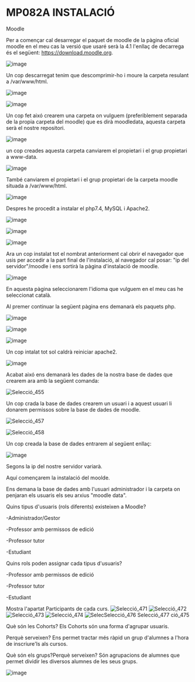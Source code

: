 # MP082A INSTALACIÓ

Moodle

Per a començar cal desarregar el paquet de moodle de la pàgina oficial moodle en el meu cas la versió que usaré serà la 4.1 l'enllaç de decarrega és el següent: https://download.moodle.org.

![image](https://user-images.githubusercontent.com/118992579/205091573-5242b436-c29f-45df-adde-1f2ad87b1929.png)

Un cop descarregat tenim que descomprimir-ho i moure la carpeta resulant a /var/www/html.

![image](https://user-images.githubusercontent.com/118992579/205092112-886d425b-449c-4f95-9f61-6a99bca948f9.png)

![image](https://user-images.githubusercontent.com/118992579/205092248-4d72d667-c352-44dc-81cf-7762fc9288e1.png)

Un cop fet aixó crearem una carpeta on vulguem (preferiblement separada de la propia carpeta del moodle) que es dirà moodledata, aquesta carpeta serà el nostre repositori.

![image](https://user-images.githubusercontent.com/118992579/205092781-3c18f16a-6c62-4199-914d-5edf3f059db8.png)

un cop creades aquesta carpeta canviarem el propietari i el grup propietari a www-data.

![image](https://user-images.githubusercontent.com/118992579/205093418-d77670ec-2265-47b3-aa88-ceff995ebb7a.png)

També canviarem el propietari i el grup propietari de la carpeta moodle situada a /var/www/html.

![image](https://user-images.githubusercontent.com/118992579/205094184-7a3405e2-dce0-4c93-b289-64e827196a21.png)

Despres he procedit a instalar el php7.4, MySQL i Apache2.

![image](https://user-images.githubusercontent.com/118992579/205096924-15b7beee-a7bc-4a61-8209-4e00f21933cb.png)

![image](https://user-images.githubusercontent.com/118992579/205097277-6bce82ec-108b-4e55-a23c-2ac0a686281e.png)

![image](https://user-images.githubusercontent.com/118992579/205096469-ac1c7629-b575-46df-888f-ddc69dc59e83.png)

Ara un cop instalat tot el nombrat anteriorment cal obrir el navegador que usis per accedir a la part final de l'instalació, al navegador cal posar: "ip del servidor"/moodle i ens sortirà la pàgina d'instalació de moodle.

![image](https://user-images.githubusercontent.com/118992579/205099100-baff9fa1-5013-4d7b-ae00-e0172fb77673.png)

En aquesta pàgina seleccionarem l'idioma que vulguem en el meu cas he seleccionat català.

Al premer continuar la següent pàgina ens demanarà els paquets php.

![image](https://user-images.githubusercontent.com/118992579/205100064-fa7d04ba-f3aa-4730-b97f-6155d1aad184.png)

![image](https://user-images.githubusercontent.com/118992579/205100173-7b6fad8b-8eee-4085-aca0-868daba065a8.png)

![image](https://user-images.githubusercontent.com/118992579/205100241-4dc8f5b1-aa9f-4e76-b5d5-174154e14fde.png)

Un cop intalat tot sol caldrà reiniciar apache2.

![image](https://user-images.githubusercontent.com/118992579/205100394-7a8701c8-6ee4-481d-be1a-f7715fbb5a06.png)

Acabat aixó ens demanarà les dades de la nostra base de dades que crearem ara amb la següent comanda:

![Selecció_455](https://user-images.githubusercontent.com/118992579/212108117-509f4869-a61b-4911-8709-932b138dd938.png)

Un cop crada la base de dades crearem un usuari i a aquest usuari li donarem permissos sobre la base de dades de moodle.

![Selecció_457](https://user-images.githubusercontent.com/118992579/212108469-fe22a7c8-af12-49b7-900e-5df4248a78f3.png)

![Selecció_458](https://user-images.githubusercontent.com/118992579/212108494-997f01f6-1ebc-4e65-971b-8dcd1f2029b3.png)

Un cop creada la base de dades entrarem al següent enllaç:

![image](https://user-images.githubusercontent.com/118992579/213024820-dde145d2-4779-4bee-9065-503ed9d7c02c.png)

Segons la ip del nostre servidor variarà.

Aquí començarem la instalació del moolde.

Ens demana la base de dades amb l'usuari administrador i la carpeta on penjaran els usuaris els seu arxius "moodle data".

Quins tipus d'usuaris (rols diferents) existeixen a Moodle?

-Administrador/Gestor

-Professor  amb permissos de edició

-Professor tutor

-Estudiant

Quins rols poden assignar cada tipus d'usuaris?

-Professor  amb permissos de edició

-Professor tutor

-Estudiant

Mostra l'apartat Participants de cada curs.
![Selecció_471](https://user-images.githubusercontent.com/118992579/213028029-cb064ce0-a6e2-4e00-a715-77aba5794804.png)
![Selecció_472](https://user-images.githubusercontent.com/118992579/213028038-8003bdc9-fb63-4e43-bdfc-0857440f4555.png)
![Selecció_473](https://user-images.githubusercontent.com/118992579/213028057-d3e8edec-a78e-4a79-b9e5-96dadb2c786f.png)
![Selecció_474](https://user-images.githubusercontent.com/118992579/213028066-1f8a2b80-bee7-4ac8-89ac-ef5f1320b48f.png)
![Selec![Selecció_476](https://user-images.githubusercontent.com/118992579/213028088-a941c2a0-efc3-4e3b-9739-eaede7ee29b3.png)
![Selecció_477](https://user-images.githubusercontent.com/118992579/213028096-36db204a-cc6f-4b88-ae56-6cab9b21128f.png)
ció_475](https://user-images.githubusercontent.com/118992579/213028076-08903519-dd7a-4d89-87d0-1dd1cabea2fe.png)

Què són les Cohorts?
Els Cohorts són una forma d'agrupar usuaris.

Perquè serveixen?
Ens permet tractar més ràpid un grup d'alumnes a l'hora de inscriure'ls als cursos.

Què són els grups?Perquè serveixen?
Són agrupacions de alumnes que permet dividir les diversos alumnes de les seus grups.

![image](https://user-images.githubusercontent.com/118992579/213029837-b665887f-ac23-4eb5-9e1d-66aefe3488a3.png)
